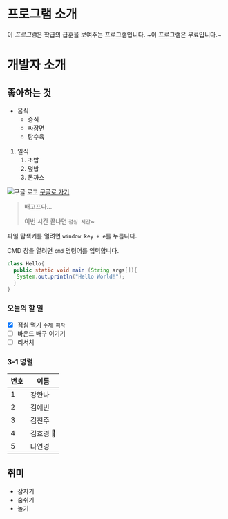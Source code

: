 ﻿# 프로그램 소개
이 *프로그램*은 학급의 급훈을 보여주는 프로그램입니다.
~이 프로그램은 무료입니다.~
# 개발자 소개

## 좋아하는 것
* 음식
   * 중식
    * 짜장면
    * 탕수육
 1. 일식
     1. 초밥
     1. 덮밥
     1. 돈까스

![구글 로고](https://www.google.com/images/branding/googlelogo/1x/googlelogo_color_272x92dp.png)
[구글로 가기](https://www.google.co.kr/)

> 배고프다...
>
> 이번 시간 끝나면 `점심 시간`~
>

파일 탐색키를 열려면 `window key + e`를 누릅니다.

CMD 창을 열려면 `cmd` 명령어를 입력합니다.

```java
class Hello{
  public static void main (String args[]){
   System.out.println("Hello World!");
  }
}
 ```
 
 ### 오늘의 할 일
 - [x] 점심 먹기 `수제 피자`
 - [ ] 바운드 배구 이기기
 - [ ] 리서치 

### 3-1 명렬
번호 | 이름
-----|-----
1| 강한나
2| 김예빈
3| 김진주
4| 김효경 	:blue_heart:
5| 나연경

## 취미
  * 잠자기
  * 숨쉬기
  * 놀기
